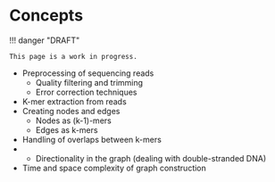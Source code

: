 # Concepts

!!! danger "DRAFT"

    This page is a work in progress.

-   Preprocessing of sequencing reads
    -   Quality filtering and trimming
    -   Error correction techniques
-   K-mer extraction from reads
-   Creating nodes and edges
    -   Nodes as (k-1)-mers
    -   Edges as k-mers
-   Handling of overlaps between k-mers
-   -   Directionality in the graph (dealing with double-stranded DNA)
-   Time and space complexity of graph construction

<!-- REFERENCES -->
